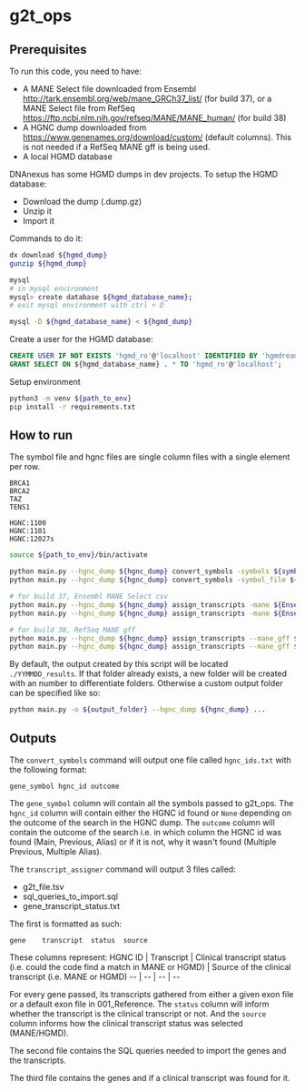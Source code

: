 # g2t_ops

## Prerequisites

To run this code, you need to have:

- A MANE Select file downloaded from Ensembl http://tark.ensembl.org/web/mane_GRCh37_list/ (for build 37), or a MANE Select file from RefSeq https://ftp.ncbi.nlm.nih.gov/refseq/MANE/MANE_human/ (for build 38)
- A HGNC dump downloaded from https://www.genenames.org/download/custom/ (default columns). This is not needed if a RefSeq MANE gff is being used.
- A local HGMD database

DNAnexus has some HGMD dumps in dev projects. To setup the HGMD database:

- Download the dump (.dump.gz)
- Unzip it
- Import it

Commands to do it:

```bash
dx download ${hgmd_dump}
gunzip ${hgmd_dump}

mysql
# in mysql environment
mysql> create database ${hgmd_database_name};
# exit mysql environment with ctrl + D

mysql -D ${hgmd_database_name} < ${hgmd_dump}
```

Create a user for the HGMD database:

```sql
CREATE USER IF NOT EXISTS 'hgmd_ro'@'localhost' IDENTIFIED BY 'hgmdreadonly';
GRANT SELECT ON ${hgmd_database_name} . * TO 'hgmd_ro'@'localhost';
```

Setup environment

```bash
python3 -m venv ${path_to_env}
pip install -r requirements.txt
```

## How to run

The symbol file and hgnc files are single column files with a single element per row.

```
BRCA1
BRCA2
TAZ
TENS1
```

```
HGNC:1100
HGNC:1101
HGNC:12027s
```

```bash
source ${path_to_env}/bin/activate

python main.py --hgnc_dump ${hgnc_dump} convert_symbols -symbols ${symbol} ${symbol} ...
python main.py --hgnc_dump ${hgnc_dump} convert_symbols -symbol_file ${symbol_file}

# for build 37, Ensembl MANE Select csv 
python main.py --hgnc_dump ${hgnc_dump} assign_transcripts -mane ${Ensembl_MANE_Select_file} -hgmd ${database_name} ${database_usr} ${database_pwd} -hgnc_ids ${hgnc_id} ${hgnc_id} ...
python main.py --hgnc_dump ${hgnc_dump} assign_transcripts -mane ${Ensembl_MANE_Select_file} -hgmd ${database_name} ${database_usr} ${database_pwd} -hgnc_file ${hgnc_file}

# for build 38, RefSeq MANE gff
python main.py --hgnc_dump ${hgnc_dump} assign_transcripts --mane_gff ${MANE_RefSeq_gff} -hgmd ${database_name} ${database_usr} ${database_pwd} -hgnc_ids ${hgnc_id} ${hgnc_id} ...
python main.py --hgnc_dump ${hgnc_dump} assign_transcripts --mane_gff ${MANE_RefSeq_gff} -hgmd ${database_name} ${database_usr} ${database_pwd} -hgnc_file ${hgnc_file}
```

By default, the output created by this script will be located `./YYMMDD_results`. If that folder already exists, a new folder will be created with an number to differentiate folders.
Otherwise a custom output folder can be specified like so:

```bash
python main.py -o ${output_folder} --hgnc_dump ${hgnc_dump} ...
```

## Outputs

The `convert_symbols` command will output one file called `hgnc_ids.txt` with the following format:

```
gene_symbol hgnc_id outcome
```

The `gene_symbol` column will contain all the symbols passed to g2t_ops.
The `hgnc_id` column will contain either the HGNC id found or `None` depending on the outcome of the search in the HGNC dump.
The `outcome` column will contain the outcome of the search i.e. in which column the HGNC id was found (Main, Previous, Alias) or if it is not, why it wasn't found (Multiple Previous, Multiple Alias).

The `transcript_assigner` command will output 3 files called:

- g2t_file.tsv
- sql_queries_to_import.sql
- gene_transcript_status.txt

The first is formatted as such:

```
gene    transcript  status  source
```
These columns represent:
HGNC ID | Transcript | Clinical transcript status (i.e. could the code find a match in MANE or HGMD) | Source of the clinical transcript (i.e. MANE or HGMD)
-- | -- | -- | --

For every gene passed, its transcripts gathered from either a given exon file or a default exon file in 001_Reference. The `status` column will inform whether the transcript is the clinical transcript or not. And the `source` column informs how the clinical transcript status was selected (MANE/HGMD).

The second file contains the SQL queries needed to import the genes and the transcripts.

The third file contains the genes and if a clinical transcript was found for it.

